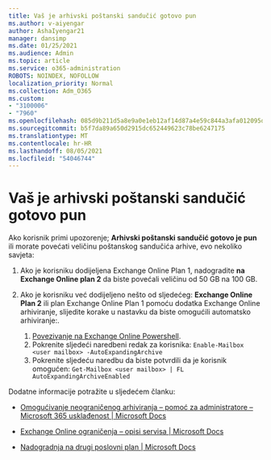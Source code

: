 ```yaml
---
title: Vaš je arhivski poštanski sandučić gotovo pun
ms.author: v-aiyengar
author: AshaIyengar21
manager: dansimp
ms.date: 01/25/2021
ms.audience: Admin
ms.topic: article
ms.service: o365-administration
ROBOTS: NOINDEX, NOFOLLOW
localization_priority: Normal
ms.collection: Adm_O365
ms.custom:
- "3100006"
- "7960"
ms.openlocfilehash: 085d9b211d5a8e9a0e1eb12af14d87a4e59c844a3afa012095dfd60db316ad14
ms.sourcegitcommit: b5f7da89a650d2915dc652449623c78be6247175
ms.translationtype: MT
ms.contentlocale: hr-HR
ms.lasthandoff: 08/05/2021
ms.locfileid: "54046744"
---
```

# <a name="your-archive-mailbox-is-almost-full"></a>Vaš je arhivski poštanski sandučić gotovo pun

Ako korisnik primi upozorenje; **Arhivski poštanski sandučić gotovo je pun** ili morate povećati veličinu poštanskog sandučića arhive, evo nekoliko savjeta:

1. Ako je korisniku dodijeljena Exchange Online Plan 1, nadogradite **na Exchange Online plan 2** da biste povećali veličinu od 50 GB na 100 GB.
1. Ako je korisniku već dodijeljeno nešto od sljedećeg: **Exchange Online Plan 2** ili plan Exchange Online Plan 1 pomoću dodatka Exchange Online arhiviranje, slijedite korake u nastavku da biste omogućili automatsko arhiviranje:.
 
    1. [Povezivanje na Exchange Online Powershell](https://docs.microsoft.com/powershell/exchange/connect-to-exchange-online-powershell?view=exchange-ps&preserve-view=true).
    2. Pokrenite sljedeći naredbeni redak za korisnika:  `Enable-Mailbox <user mailbox> -AutoExpandingArchive`
    1. Pokrenite sljedeću naredbu da biste potvrdili da je korisnik omogućen:  `Get-Mailbox <user mailbox> | FL AutoExpandingArchiveEnabled`

Dodatne informacije potražite u sljedećem članku:

- [Omogućivanje neograničenog arhiviranja – pomoć za administratore – Microsoft 365 usklađenost | Microsoft Docs](https://docs.microsoft.com/microsoft-365/compliance/enable-unlimited-archiving?view=o365-worldwide&preserve-view=true)

- [Exchange Online ograničenja – opisi servisa | Microsoft Docs](https://docs.microsoft.com/office365/servicedescriptions/exchange-online-service-description/exchange-online-limits?redirectedfrom=MSDN#storage-limits-across-standalone-plans)

- [Nadogradnja na drugi poslovni plan | Microsoft Docs](https://docs.microsoft.com/microsoft-365/commerce/subscriptions/upgrade-to-different-plan?view=o365-worldwide&preserve-view=true)

